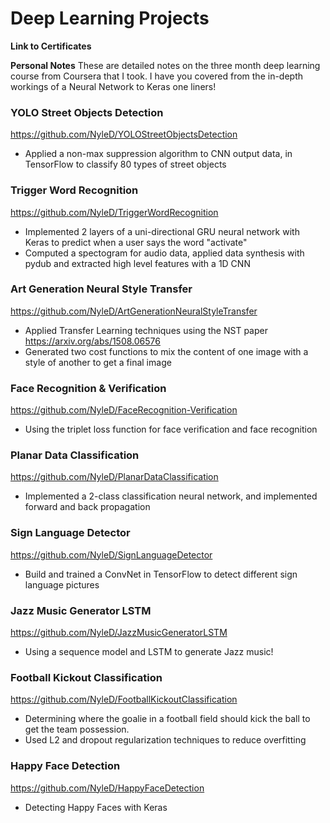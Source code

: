 # Deep Learning Projects


**Link to Certificates**

**Personal Notes**
These are detailed notes on the three month deep learning course from Coursera that I took. I have you covered from the in-depth workings of a Neural Network to Keras one liners!

### YOLO Street Objects Detection
https://github.com/NyleD/YOLOStreetObjectsDetection
- Applied a non-max suppression algorithm to CNN output data, in TensorFlow to classify 80 types of street objects

### Trigger Word Recognition
https://github.com/NyleD/TriggerWordRecognition
- Implemented 2 layers of a uni-directional GRU neural network with Keras to predict when a user says the word "activate"
- Computed a spectogram for audio data, applied data synthesis with pydub and extracted high level features with a 1D CNN

### Art Generation Neural Style Transfer
https://github.com/NyleD/ArtGenerationNeuralStyleTransfer
- Applied Transfer Learning techniques using the NST paper https://arxiv.org/abs/1508.06576
- Generated two cost functions to mix the content of one image with a style of another to get a final image 

### Face Recognition & Verification
https://github.com/NyleD/FaceRecognition-Verification
- Using the triplet loss function for face verification and face recognition

### Planar Data Classification
https://github.com/NyleD/PlanarDataClassification
- Implemented a 2-class classification neural network, and implemented forward and back propagation  

### Sign Language Detector
https://github.com/NyleD/SignLanguageDetector
- Build and trained a ConvNet in TensorFlow to detect different sign language pictures

### Jazz Music Generator LSTM
https://github.com/NyleD/JazzMusicGeneratorLSTM
- Using a sequence model and LSTM to generate Jazz music!

### Football Kickout Classification
https://github.com/NyleD/FootballKickoutClassification
- Determining where the goalie in a football field should kick the ball to get the team possession.
- Used L2 and dropout regularization techniques to reduce overfitting  

### Happy Face Detection 
https://github.com/NyleD/HappyFaceDetection
- Detecting Happy Faces with Keras

